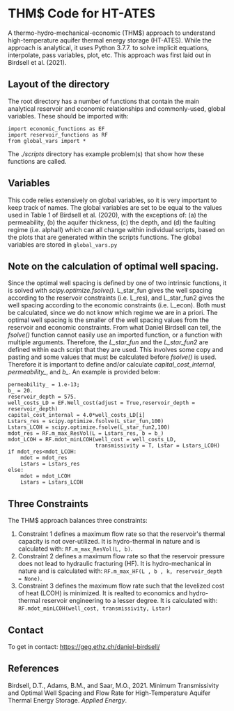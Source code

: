 # THM$ Code for HT-ATES

A thermo-hydro-mechanical-economic (THM$) approach to understand
high-temperature aquifer thermal energy storage (HT-ATES).
While the approach is analytical, 
it uses Python 3.7.7. to solve implicit equations, interpolate, pass variables,
plot, etc.
This approach was first laid out in Birdsell et al. (2021).

## Layout of the directory

The root directory has a number of functions that contain the main analytical
reservoir and economic relationships and commonly-used, global variables.
These should be imported with:

```
import economic_functions as EF
import reservoir_functions as RF
from global_vars import *
```

The *./scripts* directory has example problem(s) that show how these functions
are called.


## Variables

This code relies extensively on global variables, so it is very important to
keep track of names. The global variables are set to be equal to the values used
in Table 1 of Birdsell et al. (2020), with the exceptions of: (a) the
permeability,
(b) the aquifer thickness, (c) the depth, and (d) the faulting regime (i.e. alphaII) which can all change within
individual scripts, based on the plots that are generated within the scripts
functions. The global variables are stored in ```global_vars.py```

## Note on the calculation of optimal well spacing.
Since the optimal well spacing is defined by one of two intrinsic functions, it is solved
with *scipy.optimize.fsolve()*. L_star_fun gives the well spacing according to the reservoir constraints (i.e. L_res), and L_star_fun2 gives the well spacing according to the economic constraints (i.e. L_econ).
Both must be calculated, since we do not know which regime we are in a priori. The optimal well spacing is the smaller of the well spacing values from the reservoir and economic constraints.
From what Daniel Birdsell can tell,
the *fsolve()* function cannot easily use an imported function, or a function
with multiple arguments. Therefore, the
*L_star_fun* and the *L_star_fun2* are defined within each script that they are
used. This involves some copy and pasting and some values that must be calculated
before *fsolve()* is used. Therefore it is important to define and/or calculate
*capital_cost_internal*, *permeability_*, and *b_*. An example is provided below:
```
permeability_ = 1.e-13;
b_ = 20.
reservoir_depth = 575.
well_costs_LD = EF.Well_cost(adjust = True,reservoir_depth = reservoir_depth)
capital_cost_internal = 4.0*well_costs_LD[i]
Lstars_res = scipy.optimize.fsolve(L_star_fun,100)
Lstars_LCOH = scipy.optimize.fsolve(L_star_fun2,100)
mdot_res = RF.m_max_ResVol(L = Lstars_res, b = b_)
mdot_LCOH = RF.mdot_minLCOH(well_cost = well_costs_LD,
                            transmissivity = T, Lstar = Lstars_LCOH)
if mdot_res<mdot_LCOH:
    mdot = mdot_res
    Lstars = Lstars_res
else:
    mdot = mdot_LCOH
    Lstars = Lstars_LCOH
```

## Three Constraints

The THM$ approach balances three constraints:

1. Constraint 1 defines a maximum flow rate so that the reservoir's thermal
capacity is not over-utilized. It is hydro-thermal in nature and is calculated
with: ```RF.m_max_ResVol(L, b)```.
2. Constraint 2 defines a maximum flow rate so that the reservoir pressure does
not lead to hydraulic fracturing (HF). It is hydro-mechanical in nature and is
calculated with: ```RF.m_max_HF(L , b , k, reservoir_depth = None)```.
3. Constraint 3 defines the maximum flow rate such that the levelized cost of
heat (LCOH) is minimized. It is realted to economics and hydro-thermal reservoir
 engineering to a lesser degree.
 It is calculated with: ```RF.mdot_minLCOH(well_cost, transmissivity, Lstar)```

## Contact

To get in contact: https://geg.ethz.ch/daniel-birdsell/


## References

Birdsell, D.T., Adams, B.M., and Saar, M.O., 2021. Minimum Transmissivity and Optimal Well Spacing and Flow Rate for High-Temperature Aquifer Thermal Energy Storage. _Applied Energy_.

<!-- To speed up computations, it is possible to pre-calculate Lstar as a function
of reservoir_depth and permeability. In this way, the optimal well spacing
does not need to re-calculated many times. This can be done by running
*pre_calc_lstars.py*, which outputs a python file with variables which can
be imported. -->
